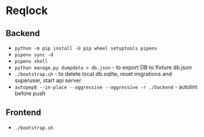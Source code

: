# Reqlock

## Backend

- `python -m pip install -U pip wheel setuptools pipenv`
- `pipenv sync -d`
- `pipenv shell`
- `python manage.py dumpdata > db.json` - to export DB to fixture db.json
- `./bootstrap.sh` - to delete local db.sqlite, reset migrations and superuser, start api server
- `autopep8 --in-place --aggressive --aggressive -r ./backend` - autolint before push

## Frontend

- `./bootstrap.sh`
